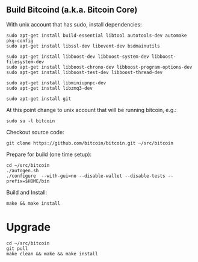 ## Build Bitcoind (a.k.a. Bitcoin Core)

With unix account that has sudo, install dependencies:
```
sudo apt-get install build-essential libtool autotools-dev automake pkg-config 
sudo apt-get install libssl-dev libevent-dev bsdmainutils 

sudo apt-get install libboost-dev libboost-system-dev libboost-filesystem-dev 
sudo apt-get install libboost-chrono-dev libboost-program-options-dev
sudo apt-get install libboost-test-dev libboost-thread-dev 

sudo apt-get install libminiupnpc-dev 
sudo apt-get install libzmq3-dev 

sudo apt-get install git
```

At this point change to unix account that will be running bitcoin, e.g.:
```
sudo su -l bitcoin
```

Checkout source code:
```
git clone https://github.com/bitcoin/bitcoin.git ~/src/bitcoin
```

Prepare for build (one time setup):
```
cd ~/src/bitcoin
./autogen.sh
./configure  --with-gui=no --disable-wallet --disable-tests --prefix=$HOME/bin
```

Build and Install:
```
make && make install
```

# Upgrade
```
cd ~/src/bitcoin
git pull
make clean && make && make install
```
